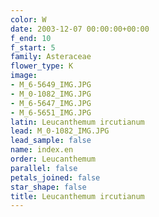 ```yaml
---
color: W
date: 2003-12-07 00:00:00+00:00
f_end: 10
f_start: 5
family: Asteraceae
flower_type: K
image:
- M_6-5649_IMG.JPG
- M_0-1082_IMG.JPG
- M_6-5647_IMG.JPG
- M_6-5651_IMG.JPG
latin: Leucanthemum ircutianum
lead: M_0-1082_IMG.JPG
lead_sample: false
name: index.en
order: Leucanthemum
parallel: false
petals_joined: false
star_shape: false
title: Leucanthemum ircutianum
---
```

